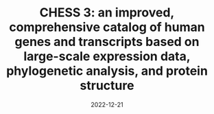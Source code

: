 ---
title: "CHESS 3: an improved, comprehensive catalog of human genes and transcripts based on large-scale expression data, phylogenetic analysis, and protein structure"
collection: publications
permalink: https://doi.org/10.1101/2022.12.21.521274
excerpt: '<small>The original CHESS database of human genes was assembled from nearly 10,000 RNA sequencing experiments in 53 human body sites produced by the Genotype-Tissue Expression (GTEx) project, and then augmented with genes from other databases to yield a comprehensive collection of protein-coding and noncoding transcripts. The construction of the new CHESS 3 database employed improved transcript assembly algorithms, a new machine learning classifier, and protein structure predictions to identify genes and transcripts likely to be functional and to eliminate those that appeared more likely to represent noise. The new catalog contains 41,356 genes on the GRCh38 reference human genome, of which 19,839 are protein-coding, and a total of 158,377 transcripts. These include 14,863 novel protein-coding transcripts. The total number of transcripts is substantially smaller than earlier versions due to improved transcriptome assembly methods and to a stricter protocol for filtering out noisy transcripts. Notably, CHESS 3 contains all of the transcripts in the MANE database, and at least one transcript corresponding to the vast majority of protein-coding genes in the RefSeq and GENCODE databases. CHESS 3 has also been mapped onto the complete CHM13 human genome, which gives a more-complete gene count of 43,773 genes and 19,968 protein-coding genes. The CHESS database is available at http://ccb.jhu.edu/chess.</small>'
date: 2022-12-21
venue: '<b>bioRxiv</b>'
paperurl: 'https://doi.org/10.1101/2022.12.21.521274'
citation: 'Ales Varabyou, Markus J. Sommer, Beril Erdogdu, Ida Shinder, Ilia Minkin, <br><b style="color:#ad0000">Kuan-Hao Chao</b>, Sukhwan Park, Jakob Heinz, Christopher Pockrandt, Alaina Shumate, Natalia Rincon, Daniela Puiu, Martin Steinegger, Steven L. Salzberg, Mihaela Pertea (2022). CHESS 3: an improved, comprehensive catalog of human genes and transcripts based on large-scale expression data, phylogenetic analysis, and protein structure, <i><b>bioRxiv</b></i> in press, <a href="https://doi.org/10.1101/2022.12.21.521274">https://doi.org/10.1101/2022.12.21.521274</a>.'
altmetric: "<div class='altmetric-embed' data-badge-type='1' data-doi='10.1101/2022.12.21.521274' style='display:inline;'></div>"
altmetric_inside: "<div data-badge-type='donut' class='altmetric-embed' data-badge-popover='left' data-doi='10.1101/2022.12.21.521274' style='display:inline;'></div>"
SJR: '<a href="https://www.scimagojr.com/journalsearch.php?q=19700182013&amp;tip=sid&amp;exact=no" title="SCImago Journal &amp; Country Rank"><img border="0" src="https://www.scimagojr.com/journal_img.php?id=19700182013" style="width:235px; height: 250px;object-fit: cover;display: inline; margin-top:20px;" alt="SCImago Journal &amp; Country Rank"  /></a>'
license: 
platforms:
superviser_clean:
  - "Steven Salzberg"
  - "Mihaela Pertea"
research_clean: "CHESS3"
---